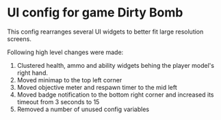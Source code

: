 # UI config for game Dirty Bomb
This config rearranges several UI widgets to better fit large resolution screens.

Following high level changes were made:

1. Clustered health, ammo and ability widgets behing the player model's right hand.
2. Moved minimap to the top left corner
3. Moved objective meter and respawn timer to the mid left
4. Moved badge notification to the bottom right corner and increased its timeout from 3 seconds to 15
5. Removed a number of unused config variables
